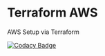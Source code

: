 # Terraform AWS

AWS Setup via Terraform

[![Codacy Badge](https://app.codacy.com/project/badge/Grade/dc37d227008e41599d57147023f27149)](https://www.codacy.com/gh/mikesupertrampster-corp/terraform-aws/dashboard?utm_source=github.com&amp;utm_medium=referral&amp;utm_content=mikesupertrampster-corp/terraform-aws&amp;utm_campaign=Badge_Grade)

